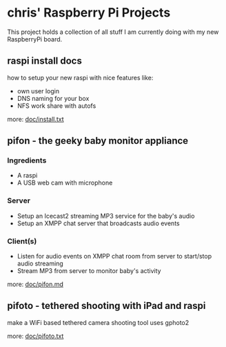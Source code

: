 chris' Raspberry Pi Projects
============================

This project holds a collection of all stuff I am currently
doing with my new RaspberryPi board.

raspi install docs
------------------

how to setup your new raspi with nice features like:

* own user login
* DNS naming for your box
* NFS work share with autofs

more: [doc/install.txt](doc/install.txt)

pifon - the geeky baby monitor appliance
----------------------------------------

### Ingredients

* A raspi
* A USB web cam with microphone

### Server

* Setup an Icecast2 streaming MP3 service for the baby's audio
* Setup an XMPP chat server that broadcasts audio events

### Client(s)

* Listen for audio events on XMPP chat room from server to start/stop audio streaming
* Stream MP3 from server to monitor baby's activity

more: [doc/pifon.md](doc/pifon.md)

pifoto - tethered shooting with iPad and raspi
----------------------------------------------

make a WiFi based tethered camera shooting tool uses gphoto2

more: [doc/pifoto.txt](doc/pifoto.txt)
